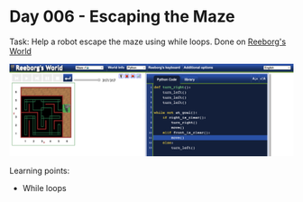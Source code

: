 # Day 006 - Escaping the Maze

Task: Help a robot escape the maze using while loops.
Done on [Reeborg's World](https://reeborg.ca/reeborg.html?lang=en&mode=python&menu=worlds%2Fmenus%2Freeborg_intro_en.json&name=Maze&url=worlds%2Ftutorial_en%2Fmaze1.json)

![Screenshot of maze](reeborg.png "Maze Complete")

Learning points:
- While loops